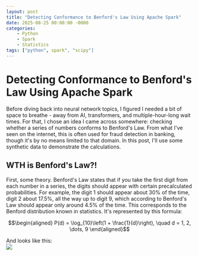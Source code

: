 ```yaml
---
layout: post
title: "Detecting Conformance to Benford's Law Using Apache Spark"
date: 2025-08-25 00:00:00 -0000
categories:
    - Python
    - Spark
    - Statistics
tags: ["python", spark", "scipy"]
---
```


# Detecting Conformance to Benford's Law Using Apache Spark

Before diving back into neural network topics, I figured I needed a bit of space to breathe - away from AI, transformers, and multiple-hour-long wait times. For that, I chose an idea I came across somewhere: checking whether a series of numbers conforms to Benford's Law. From what I've seen on the internet, this is often used for fraud detection in banking, though it's by no means limited to that domain. In this post, I'll use some synthetic data to demonstrate the calculations.

## WTH is Benford's Law?!

First, some theory. Benford's Law states that if you take the first digit from each number in a series, the digits should appear with certain precalculated probabilities. For example, the digit 1 should appear about 30% of the time, digit 2 about 17.5%, all the way up to digit 9, which according to Benford's Law should appear only around 4.5% of the time. This corresponds to the Benford distribution known in statistics. It's represented by this formula:

$$\begin{aligned}
P(d) = \log_{10}\left(1 + \frac{1}{d}\right), \quad d = 1, 2, \dots, 9
\end{aligned}$$

And looks like this:
<br />
<img style="display: block; margin: 0 auto;" src="https://mmalek06.github.io/images/benford_distribution.png" /><br />
